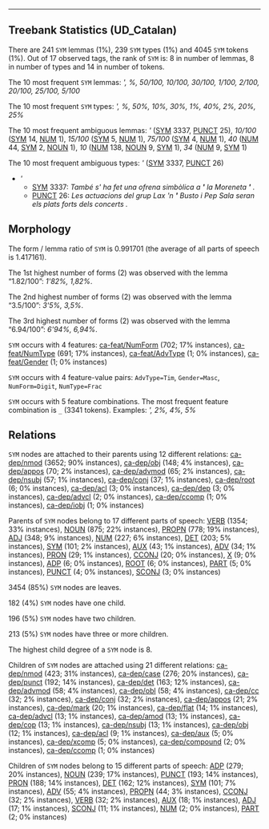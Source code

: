 

--------------------------------------------------------------------------------

## Treebank Statistics (UD_Catalan)

There are 241 `SYM` lemmas (1%), 239 `SYM` types (1%) and 4045 `SYM` tokens (1%).
Out of 17 observed tags, the rank of `SYM` is: 8 in number of lemmas, 8 in number of types and 14 in number of tokens.

The 10 most frequent `SYM` lemmas: <em>', %, 50/100, 10/100, 30/100, 1/100, 2/100, 20/100, 25/100, 5/100</em>

The 10 most frequent `SYM` types:  <em>', %, 50%, 10%, 30%, 1%, 40%, 2%, 20%, 25%</em>

The 10 most frequent ambiguous lemmas: <em>'</em> ([SYM]() 3337, [PUNCT]() 25), <em>10/100</em> ([SYM]() 14, [NUM]() 1), <em>15/100</em> ([SYM]() 5, [NUM]() 1), <em>75/100</em> ([SYM]() 4, [NUM]() 1), <em>40</em> ([NUM]() 44, [SYM]() 2, [NOUN]() 1), <em>10</em> ([NUM]() 138, [NOUN]() 9, [SYM]() 1), <em>34</em> ([NUM]() 9, [SYM]() 1)

The 10 most frequent ambiguous types:  <em>'</em> ([SYM]() 3337, [PUNCT]() 26)


* <em>'</em>
  * [SYM]() 3337: <em>També s' ha fet una ofrena simbòlica a <b>'</b> la Moreneta <b>'</b> .</em>
  * [PUNCT]() 26: <em>Les actuacions del grup Lax 'n <b>'</b> Busto i Pep Sala seran els plats forts dels concerts .</em>

## Morphology

The form / lemma ratio of `SYM` is 0.991701 (the average of all parts of speech is 1.417161).

The 1st highest number of forms (2) was observed with the lemma “1.82/100”: <em>1'82%, 1,82%</em>.

The 2nd highest number of forms (2) was observed with the lemma “3.5/100”: <em>3'5%, 3,5%</em>.

The 3rd highest number of forms (2) was observed with the lemma “6.94/100”: <em>6'94%, 6,94%</em>.

`SYM` occurs with 4 features: [ca-feat/NumForm]() (702; 17% instances), [ca-feat/NumType]() (691; 17% instances), [ca-feat/AdvType]() (1; 0% instances), [ca-feat/Gender]() (1; 0% instances)

`SYM` occurs with 4 feature-value pairs: `AdvType=Tim`, `Gender=Masc`, `NumForm=Digit`, `NumType=Frac`

`SYM` occurs with 5 feature combinations.
The most frequent feature combination is `_` (3341 tokens).
Examples: <em>', 2%, 4%, 5%</em>


## Relations

`SYM` nodes are attached to their parents using 12 different relations: [ca-dep/nmod]() (3652; 90% instances), [ca-dep/obj]() (148; 4% instances), [ca-dep/appos]() (70; 2% instances), [ca-dep/advmod]() (65; 2% instances), [ca-dep/nsubj]() (57; 1% instances), [ca-dep/conj]() (37; 1% instances), [ca-dep/root]() (6; 0% instances), [ca-dep/acl]() (3; 0% instances), [ca-dep/dep]() (3; 0% instances), [ca-dep/advcl]() (2; 0% instances), [ca-dep/ccomp]() (1; 0% instances), [ca-dep/iobj]() (1; 0% instances)

Parents of `SYM` nodes belong to 17 different parts of speech: [VERB]() (1354; 33% instances), [NOUN]() (875; 22% instances), [PROPN]() (778; 19% instances), [ADJ]() (348; 9% instances), [NUM]() (227; 6% instances), [DET]() (203; 5% instances), [SYM]() (101; 2% instances), [AUX]() (43; 1% instances), [ADV]() (34; 1% instances), [PRON]() (29; 1% instances), [CCONJ]() (20; 0% instances), [X]() (9; 0% instances), [ADP]() (6; 0% instances), [ROOT]() (6; 0% instances), [PART]() (5; 0% instances), [PUNCT]() (4; 0% instances), [SCONJ]() (3; 0% instances)

3454 (85%) `SYM` nodes are leaves.

182 (4%) `SYM` nodes have one child.

196 (5%) `SYM` nodes have two children.

213 (5%) `SYM` nodes have three or more children.

The highest child degree of a `SYM` node is 8.

Children of `SYM` nodes are attached using 21 different relations: [ca-dep/nmod]() (423; 31% instances), [ca-dep/case]() (276; 20% instances), [ca-dep/punct]() (192; 14% instances), [ca-dep/det]() (163; 12% instances), [ca-dep/advmod]() (58; 4% instances), [ca-dep/obl]() (58; 4% instances), [ca-dep/cc]() (32; 2% instances), [ca-dep/conj]() (32; 2% instances), [ca-dep/appos]() (21; 2% instances), [ca-dep/mark]() (20; 1% instances), [ca-dep/flat]() (14; 1% instances), [ca-dep/advcl]() (13; 1% instances), [ca-dep/amod]() (13; 1% instances), [ca-dep/cop]() (13; 1% instances), [ca-dep/nsubj]() (13; 1% instances), [ca-dep/obj]() (12; 1% instances), [ca-dep/acl]() (9; 1% instances), [ca-dep/aux]() (5; 0% instances), [ca-dep/xcomp]() (5; 0% instances), [ca-dep/compound]() (2; 0% instances), [ca-dep/ccomp]() (1; 0% instances)

Children of `SYM` nodes belong to 15 different parts of speech: [ADP]() (279; 20% instances), [NOUN]() (239; 17% instances), [PUNCT]() (193; 14% instances), [PRON]() (188; 14% instances), [DET]() (162; 12% instances), [SYM]() (101; 7% instances), [ADV]() (55; 4% instances), [PROPN]() (44; 3% instances), [CCONJ]() (32; 2% instances), [VERB]() (32; 2% instances), [AUX]() (18; 1% instances), [ADJ]() (17; 1% instances), [SCONJ]() (11; 1% instances), [NUM]() (2; 0% instances), [PART]() (2; 0% instances)

